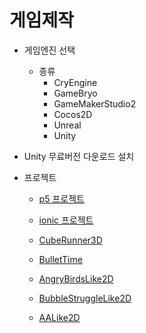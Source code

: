 # 게임제작



- 게임엔진 선택
    - 종류
        - CryEngine
        - GameBryo
        - GameMakerStudio2
        - Cocos2D
        - Unreal
        - Unity

- Unity 무료버전 다운로드 설치

- 프로젝트

    - [p5 프로젝트](/Documents/p5.md)
    - [ionic 프로젝트](/Documents/ionic.md)

    - [CubeRunner3D](../CubeRunner3D/index.html)

    - [BulletTime](../BulletTime/index.html)
    - [AngryBirdsLike2D](../AngryBirdsLike2D/index.html)
    - [BubbleStruggleLike2D](../BubbleStruggleLike2D/index.html)
    - [AALike2D](../AALike2D/index.html)
